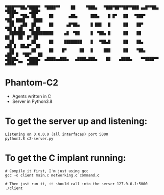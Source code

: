 ```
▀███▀▀▀██▄▀████▀  ▀████▀▀     ██     ▀███▄   ▀███▀██▀▀██▀▀███ ▄▄█▀▀██▄ ▀████▄     ▄███▀
  ██   ▀██▄ ██      ██       ▄██▄      ███▄    █ █▀   ██   ▀███▀    ▀██▄ ████    ████  
  ██   ▄██  ██      ██      ▄█▀██▄     █ ███   █      ██    ██▀      ▀██ █ ██   ▄█ ██  
  ███████   ██████████     ▄█  ▀██     █  ▀██▄ █      ██    ██        ██ █  ██  █▀ ██  
  ██        ██      ██     ████████    █   ▀██▄█      ██    ██▄      ▄██ █  ██▄█▀  ██  
  ██        ██      ██    █▀      ██   █     ███      ██    ▀██▄    ▄██▀ █  ▀██▀   ██  
▄████▄    ▄████▄  ▄████▄▄███▄   ▄████▄███▄    ██    ▄████▄    ▀▀████▀▀ ▄███▄ ▀▀  ▄████

```

# Phantom-C2
* Agents written in C
* Server in Python3.8


# To get the server up and listening:

```
Listening on 0.0.0.0 (all interfaces) port 5000
python3.8 c2-server.py 
```


# To get the C implant running:

```
# Compile it first, I'm just using gcc  
gcc -o client main.c networking.c command.c

# Then just run it, it should call into the server 127.0.0.1:5000
./client
```


